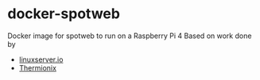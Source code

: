 # docker-spotweb
Docker image for spotweb to run on a Raspberry Pi 4
Based on work done by 
- [linuxserver.io](https://github.com/linuxserver)
- [Thermionix](https://github.com/Thermionix/docker-arch-spotweb)
